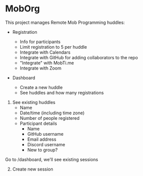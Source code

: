 # MobOrg

This project manages Remote Mob Programming huddles:

* Registration
    + Info for participants
    + Limit registration to 5 per huddle
    - Integrate with Calendars
    - Integrate with GitHub for adding collaborators to the repo
    - "Integrate" with MobTi.me
    - Integrate with Zoom

* Dashboard
    + Create a new huddle
    + See huddles and how many registrations

1. See existing huddles
    - Name
    - Date/time (including time zone)
    - Number of people registered
    - Participant details
      - Name
      - GitHub username
      - Email address 
      - Discord username
      - New to group?

Go to /dashboard, we'll see existing sessions

2. Create new session